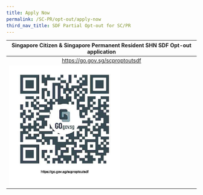 ```yaml
---
title: Apply Now
permalink: /SC-PR/opt-out/apply-now
third_nav_title: SDF Partial Opt-out for SC/PR
---
```


<table>
  <thead>
    <tr>
      <th style="text-align:center;">Singapore Citizen & Singapore Permanent Resident SHN SDF Opt-out application</th>
    </tr>
  </thead>
  <tbody>
    <tr>
      <td style="text-align:center;"><a href="https://go.gov.sg/scproptoutsdf">https://go.gov.sg/scproptoutsdf</a></td>
    </tr>
    <tr>
      <td><a href="https://go.gov.sg/scproptoutsdf"><img src="/images/scproptoutsdf.jpg" alt="https://go.gov.sg/scproptoutsdf" title="https://go.gov.sg/scproptoutsdf" style="width:60%;"></a></td>
    </tr>
  </tbody>
</table>
